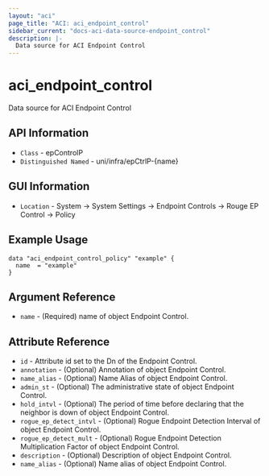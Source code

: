 ```yaml
---
layout: "aci"
page_title: "ACI: aci_endpoint_control"
sidebar_current: "docs-aci-data-source-endpoint_control"
description: |-
  Data source for ACI Endpoint Control 
---
```


# aci_endpoint_control #
Data source for ACI Endpoint Control 


## API Information ##
* `Class` - epControlP
* `Distinguished Named` - uni/infra/epCtrlP-{name}

## GUI Information ##
* `Location` - System -> System Settings -> Endpoint Controls -> Rouge EP Control -> Policy

## Example Usage ##
```hcl
data "aci_endpoint_control_policy" "example" {
  name  = "example"
}
```

## Argument Reference ##
* `name` - (Required) name of object Endpoint Control.

## Attribute Reference ##
* `id` - Attribute id set to the Dn of the Endpoint Control.
* `annotation` - (Optional) Annotation of object Endpoint Control.
* `name_alias` - (Optional) Name Alias of object Endpoint Control.
* `admin_st` - (Optional) The administrative state of object Endpoint Control.
* `hold_intvl` - (Optional) The period of time before declaring that the neighbor is down of object Endpoint Control.
* `rogue_ep_detect_intvl` - (Optional)  Rogue Endpoint Detection Interval of object Endpoint Control.
* `rogue_ep_detect_mult` - (Optional)  Rogue Endpoint Detection Multiplication Factor of object Endpoint Control.
* `description` - (Optional) Description of object Endpoint Control.
* `name_alias` - (Optional) Name alias of object Endpoint Control.
